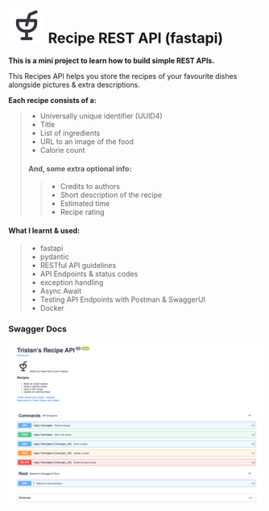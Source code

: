 # ![Drink svg](https://raw.githubusercontent.com/tsdenouden/recipeRESTAPI/main/assets/drink%403x.png) Recipe REST API (fastapi)
**This is a mini project to learn how to build simple REST APIs.**

This Recipes API helps you store the recipes of your favourite dishes alongside 
pictures & extra descriptions.  

**Each recipe consists of a:**
> - Universally unique identifier (UUID4)
> - Title
> - List of ingredients
> - URL to an image of the food
> - Calorie count  
>
> #### And, some extra optional info:
> > * Credits to authors 
> > * Short description of the recipe 
> > * Estimated time 
> > * Recipe rating

#### What I learnt & used:
> - fastapi 
> - pydantic
> - RESTful API guidelines 
> - API Endpoints & status codes
> - exception handling 
> - Async Await
> - Testing API Endpoints with Postman & SwaggerUI 
> - Docker

### Swagger Docs
![Swagger UI Docs](https://raw.githubusercontent.com/tsdenouden/recipeRESTAPI/main/assets/docs_screenshot.png)
